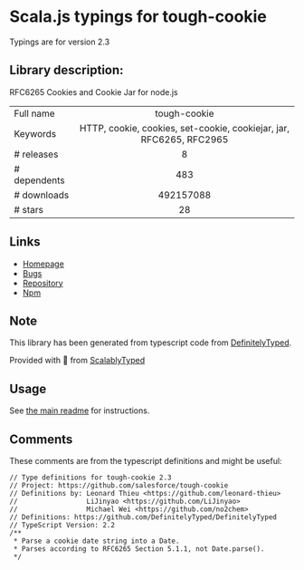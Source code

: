 
# Scala.js typings for tough-cookie

Typings are for version 2.3

## Library description:
RFC6265 Cookies and Cookie Jar for node.js

|                    |                 |
| ------------------ | :-------------: |
| Full name          | tough-cookie |
| Keywords           | HTTP, cookie, cookies, set-cookie, cookiejar, jar, RFC6265, RFC2965 |
| # releases         | 8 |
| # dependents       | 483 |
| # downloads        | 492157088 |
| # stars            | 28 |

## Links
- [Homepage](https://github.com/salesforce/tough-cookie)
- [Bugs](https://github.com/salesforce/tough-cookie/issues)
- [Repository](https://github.com/salesforce/tough-cookie)
- [Npm](https://www.npmjs.com/package/tough-cookie)
    


## Note
This library has been generated from typescript code from [DefinitelyTyped](https://definitelytyped.org).

Provided with :purple_heart: from [ScalablyTyped](https://github.com/oyvindberg/ScalablyTyped)

## Usage
See [the main readme](../../readme.md) for instructions.

## Comments

These comments are from the typescript definitions and might be useful:
```
// Type definitions for tough-cookie 2.3
// Project: https://github.com/salesforce/tough-cookie
// Definitions by: Leonard Thieu <https://github.com/leonard-thieu>
//                 LiJinyao <https://github.com/LiJinyao>
//                 Michael Wei <https://github.com/no2chem>
// Definitions: https://github.com/DefinitelyTyped/DefinitelyTyped
// TypeScript Version: 2.2
/**
 * Parse a cookie date string into a Date.
 * Parses according to RFC6265 Section 5.1.1, not Date.parse().
 */

```

